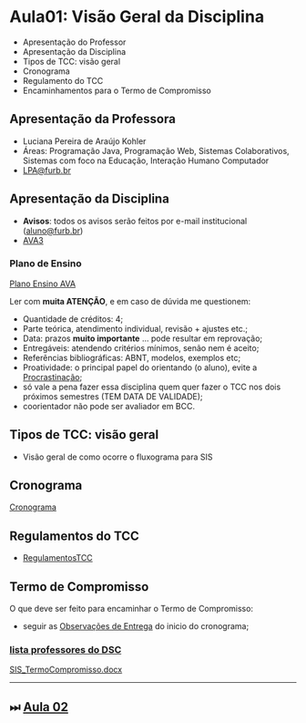 <!-- \[INICIO] atualizar -->
[AVA3]: https://ava3.furb.br/course/view.php?id=36829 "AVA3"  
[Plano Ensino AVA]: https://ava3.furb.br/course/view.php?id=36829&section=1 "Plano Ensino AVA BCC"  

# Aula01: Visão Geral da Disciplina

- Apresentação do Professor  
- Apresentação da Disciplina  
- Tipos de TCC: visão geral  
- Cronograma  
- Regulamento do TCC  
- Encaminhamentos para o Termo de Compromisso  

## Apresentação da Professora
- Luciana Pereira de Araújo Kohler
- Áreas: Programação Java, Programação Web, Sistemas Colaborativos, Sistemas com foco na Educação, Interação Humano Computador
- LPA@furb.br

## Apresentação da Disciplina

- **Avisos**: todos os avisos serão feitos por e-mail institucional (aluno@furb.br)  
- [AVA3] 

### Plano de Ensino

[Plano Ensino AVA]

 Ler com **muita ATENÇÃO**, e em caso de dúvida me questionem:

- Quantidade de créditos: 4;  
- Parte teórica, atendimento individual, revisão + ajustes etc.;  
- Data: prazos **muito importante** ... pode resultar em reprovação;  
- Entregáveis: atendendo critérios mínimos, senão nem é aceito;  
- Referências bibliográficas: ABNT, modelos, exemplos etc;  
- Proatividade: o principal papel do orientando (o aluno), evite a [Procrastinação](../Aulas/aula01Procrastinacao.pdf "Procrastinação");  
- só vale a pena fazer essa disciplina quem quer fazer o TCC nos dois próximos semestres (TEM DATA DE VALIDADE);  
- coorientador não pode ser avaliador em BCC.  

## Tipos de TCC: visão geral

<!-- FIXME: Fazer um fluxograma (mapa de tempo, usar data atual para marcar no mapa o que já passou) no DrawIO do que ocorre nos dois projetos. Tentar usar variáveis para datas do cronograma. E colocar links nas caixas do fluxograma com o material -->
- Visão geral de como ocorre o fluxograma para SIS  

## Cronograma

[Cronograma](../Cronogramas/ "Cronograma_SIS")  

## Regulamentos do TCC

- [RegulamentosTCC](../regulamentos.md "RegulamentoTCC")  

## Termo de Compromisso  

O que deve ser feito para encaminhar o Termo de Compromisso:  

<!--
- fazer o cadastro no [Currículo Lattes](https://wwws.cnpq.br/cvlattesweb/pkg_cv_estr.inicio# "Currículo Lattes"); Faça o cadastro o quanto antes, não precisa esperar para ter os dados do termo (conversar com orientador etc.);  
-->

- seguir as [Observações de Entrega](../Cronogramas/README.md#observações-de-entrega "Observações de Entrega") do inicio do cronograma;  

### [lista professores do DSC](https://www.furb.br/dsc/professores "lista professores do DSC")  

[SIS_TermoCompromisso.docx](../Material/SIS_TermoCompromisso.docx "SIS_TermoCompromisso.docx")  

----------

## ⏭ [Aula 02](./aula02Anotacoes.md "Aula 02")  

<!--
TODO: arrumar as fontes bibliográficas]  
## Principais Referências Bibliográficas​
-->
